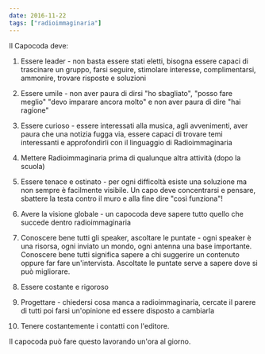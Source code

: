 ```yaml
---
date: 2016-11-22
tags: ["radioimmaginaria"]
---
```

Il Capocoda deve:

1. Essere leader - non basta essere stati eletti, bisogna essere capaci di trascinare un gruppo, farsi seguire, stimolare interesse, complimentarsi, ammonire, trovare risposte e soluzioni

2. Essere umile - non aver paura di dirsi "ho sbagliato", "posso fare meglio" "devo imparare ancora molto" e non aver paura di dire "hai ragione"

3. Essere curioso - essere interessati alla musica, agli avvenimenti, aver paura che una notizia fugga via, essere capaci di trovare temi interessanti e approfondirli con il linguaggio di Radioimmaginaria

4. Mettere Radioimmaginaria prima di qualunque altra attività (dopo la scuola)

5. Essere tenace e ostinato - per ogni difficoltà esiste una soluzione ma non sempre è facilmente visibile. Un capo deve concentrarsi e pensare, sbattere la testa contro il muro e alla fine dire "così funziona"!

6. Avere la visione globale - un capocoda deve sapere tutto quello che succede dentro radioimmaginaria

7. Conoscere bene tutti gli speaker, ascoltare le puntate - ogni speaker è una risorsa, ogni inviato un mondo, ogni antenna una base importante. Conoscere bene tutti significa sapere a chi suggerire un contenuto oppure far fare un'intervista. Ascoltate le puntate serve a sapere dove si può migliorare.

8. Essere costante e rigoroso

9. Progettare - chiedersi cosa manca a radioimmaginaria, cercate il parere di tutti poi farsi un'opinione ed essere disposto a cambiarla

10. Tenere costantemente i contatti con l'editore.

Il capocoda può fare questo lavorando un'ora al giorno.
